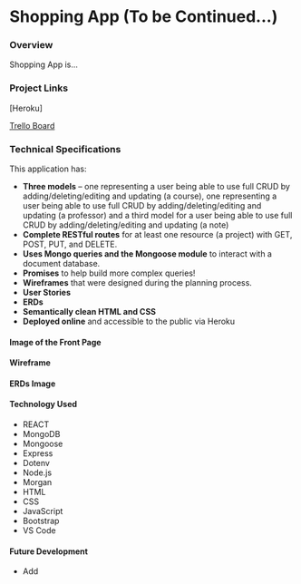 # Shopping App (To be Continued...)

### Overview
Shopping App is...

### Project Links

[Heroku]

[Trello Board](https://trello.com/b/hoyd0tdc/shopping-app)

### Technical Specifications

This application has:

* **Three models** – one representing a user being able to use full CRUD by adding/deleting/editing and updating (a course), one representing a user being able to use full CRUD by adding/deleting/editing and updating (a professor) and a third model for a user being able to use full CRUD by adding/deleting/editing and updating  (a note)
* **Complete RESTful routes** for at least one resource (a project) with GET, POST, PUT, and DELETE.
* **Uses Mongo queries and the Mongoose module** to interact with a document database.
* **Promises** to help build more complex queries!
* **Wireframes** that were designed during the planning process.
* **User Stories**
* **ERDs**
* **Semantically clean HTML and CSS**
* **Deployed online** and accessible to the public via Heroku

#### Image of the Front Page


#### Wireframe


#### ERDs Image


#### Technology Used
- REACT
- MongoDB
- Mongoose
- Express
- Dotenv
- Node.js
- Morgan
- HTML
- CSS
- JavaScript
- Bootstrap
- VS Code

#### Future Development
- Add 
